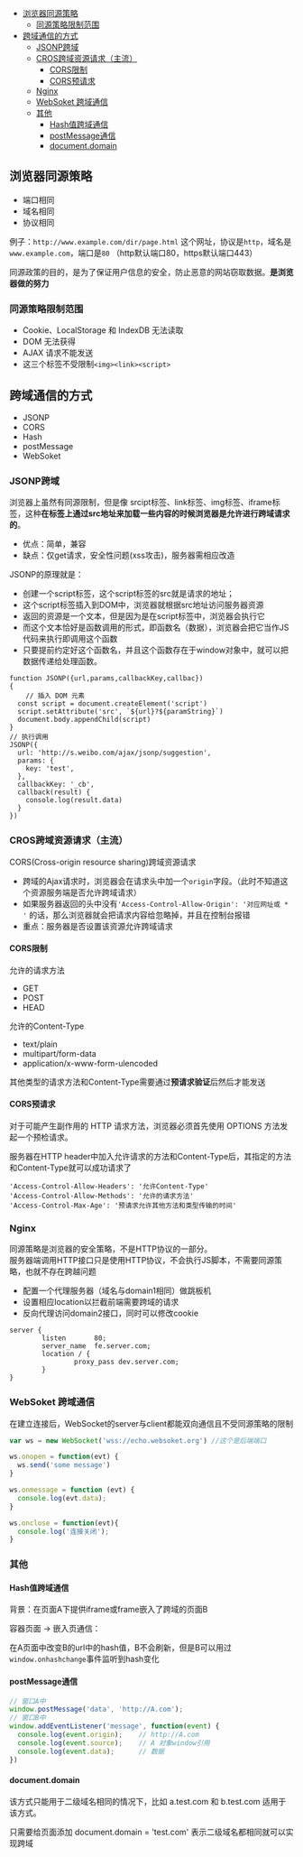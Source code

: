 - [浏览器同源策略](#浏览器同源策略)
  - [同源策略限制范围](#同源策略限制范围)
- [跨域通信的方式](#跨域通信的方式)
  - [JSONP跨域](#jsonp跨域)
  - [CROS跨域资源请求（主流）](#cros跨域资源请求主流)
    - [CORS限制](#cors限制)
    - [CORS预请求](#cors预请求)
  - [Nginx](#nginx)
  - [WebSoket 跨域通信](#websoket-跨域通信)
  - [其他](#其他)
    - [Hash值跨域通信](#hash值跨域通信)
    - [postMessage通信](#postmessage通信)
    - [document.domain](#documentdomain)



## 浏览器同源策略
 - 端口相同
 - 域名相同
 - 协议相同

例子：`http://www.example.com/dir/page.html` 这个网址，协议是`http`，域名是`www.example.com`，端口是`80`
（http默认端口80，https默认端口443）

同源政策的目的，是为了保证用户信息的安全，防止恶意的网站窃取数据。**是浏览器做的努力**


### 同源策略限制范围

 - Cookie、LocalStorage 和 IndexDB 无法读取
-  DOM 无法获得
-  AJAX 请求不能发送
-  这三个标签不受限制`<img><link><script>`

## 跨域通信的方式
 - JSONP
 - CORS
 - Hash
 - postMessage
 - WebSoket


### JSONP跨域
浏览器上虽然有同源限制，但是像 srcipt标签、link标签、img标签、iframe标签，这种**在标签上通过src地址来加载一些内容的时候浏览器是允许进行跨域请求的**。 
- 优点：简单，兼容
- 缺点：仅get请求，安全性问题(xss攻击)，服务器需相应改造

JSONP的原理就是：
 - 创建一个script标签，这个script标签的src就是请求的地址；
 - 这个script标签插入到DOM中，浏览器就根据src地址访问服务器资源
 - 返回的资源是一个文本，但是因为是在script标签中，浏览器会执行它
 - 而这个文本恰好是函数调用的形式，即函数名（数据），浏览器会把它当作JS代码来执行即调用这个函数
 - 只要提前约定好这个函数名，并且这个函数存在于window对象中，就可以把数据传递给处理函数。
```JS
function JSONP({url,params,callbackKey,callbac}) 
{
    // 插入 DOM 元素
  const script = document.createElement('script')
  script.setAttribute('src', `${url}?${paramString}`)
  document.body.appendChild(script)
}
// 执行调用
JSONP({  
  url: 'http://s.weibo.com/ajax/jsonp/suggestion',
  params: {
    key: 'test',
  },
  callbackKey: '_cb',
  callback(result) {
    console.log(result.data)
  }
})
```

### CROS跨域资源请求（主流）
CORS(Cross-origin resource sharing)跨域资源请求

- 跨域的Ajax请求时，浏览器会在请求头中加一个`origin`字段。（此时不知道这个资源服务端是否允许跨域请求）<br>
- 如果服务器返回的头中没有`'Access-Control-Allow-Origin': '对应网址或 * '` 的话，那么浏览器就会把请求内容给忽略掉，并且在控制台报错
- 重点：服务器是否设置该资源允许跨域请求


#### CORS限制

允许的请求方法
 - GET
 - POST 
 - HEAD

允许的Content-Type
 - text/plain
 - multipart/form-data
 - application/x-www-form-ulencoded

其他类型的请求方法和Content-Type需要通过**预请求验证**后然后才能发送


#### CORS预请求

对于可能产生副作用的 HTTP 请求方法，浏览器必须首先使用 OPTIONS 方法发起一个预检请求。

服务器在HTTP header中加入允许请求的方法和Content-Type后，其指定的方法和Content-Type就可以成功请求了
```
'Access-Control-Allow-Headers': '允许Content-Type'
'Access-Control-Allow-Methods': '允许的请求方法'
'Access-Control-Max-Age': '预请求允许其他方法和类型传输的时间'
```
### Nginx
同源策略是浏览器的安全策略，不是HTTP协议的一部分。<br>服务器端调用HTTP接口只是使用HTTP协议，不会执行JS脚本，不需要同源策略，也就不存在跨越问题
- 配置一个代理服务器（域名与domain1相同）做跳板机
- 设置相应location以拦截前端需要跨域的请求
- 反向代理访问domain2接口，同时可以修改cookie
```JS
server {
        listen       80;
        server_name  fe.server.com;
        location / {
                proxy_pass dev.server.com;
        }
}
```
### WebSoket 跨域通信
在建立连接后，WebSocket的server与client都能双向通信且不受同源策略的限制

```js
var ws = new WebSocket('wss://echo.websoket.org') //这个是后端端口

ws.onopen = function(evt) {
  ws.send('some message')
}

ws.onmessage = function (evt) {
  console.log(evt.data);
}

ws.onclose = function(evt){
  console.log('连接关闭');
}
```
### 其他
#### Hash值跨域通信
背景：在页面A下提供iframe或frame嵌入了跨域的页面B

容器页面 -> 嵌入页通信：

在A页面中改变B的url中的hash值，B不会刷新，但是B可以用过`window.onhashchange`事件监听到hash变化


#### postMessage通信

```js
// 窗口A中
window.postMessage('data', 'http://A.com');
// 窗口B中
window.addEventListener('message', function(event) {
  console.log(event.origin);    // http://A.com
  console.log(event.source);    // A 对象window引用
  console.log(event.data);      // 数据
})
```
#### document.domain

该方式只能用于二级域名相同的情况下，比如 a.test.com 和 b.test.com 适用于该方式。

只需要给页面添加 document.domain = 'test.com' 表示二级域名都相同就可以实现跨域

